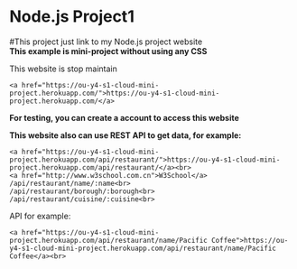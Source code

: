 # Node.js Project1
#This project just link to my Node.js project website<br>
<b>This example is mini-project without using any CSS</b>

This website is stop maintain

```
<a href="https://ou-y4-s1-cloud-mini-project.herokuapp.com/">https://ou-y4-s1-cloud-mini-project.herokuapp.com/</a>
```
<b>For testing, you can create a account to access this website</b>

<b>This website also can use REST API to get data, for example:</b>
```
<a href="https://ou-y4-s1-cloud-mini-project.herokuapp.com/api/restaurant/">https://ou-y4-s1-cloud-mini-project.herokuapp.com/api/restaurant/</a><br>
<a href="http://www.w3school.com.cn">W3School</a>
/api/restaurant/name/:name<br>
/api/restaurant/borough/:borough<br>
/api/restaurant/cuisine/:cuisine<br>
```
API for example:
```
<a href="https://ou-y4-s1-cloud-mini-project.herokuapp.com/api/restaurant/name/Pacific Coffee">https://ou-y4-s1-cloud-mini-project.herokuapp.com/api/restaurant/name/Pacific Coffee</a><br>
```
